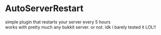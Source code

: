 # AutoServerRestart
simple plugin that restarts your server every 5 hours<br>
works with pretty much any bukkit server. or not. idk i barely tested it LOL!!
